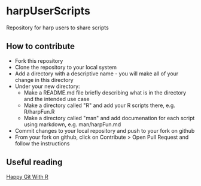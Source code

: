 # harpUserScripts
Repository for harp users to share scripts

## How to contribute
- Fork this repository
- Clone the repository to your local system
- Add a directory with a descriptive name - you will make all of your change in this directory
- Under your new directory:
  - Make a README.md file briefly describing what is in the directory and the intended use case 
  - Make a directory called "R" and add your R scripts there, e.g. R/harpFun.R
  - Make a directory called "man" and add documenation for each script using markdown, e.g. man/harpFun.md
- Commit changes to your local repository and push to your fork on github
- From your fork on github, click on Contribute > Open Pull Request and follow the instructions

## Useful reading
[Happy Git With R](https://happygitwithr.com)
